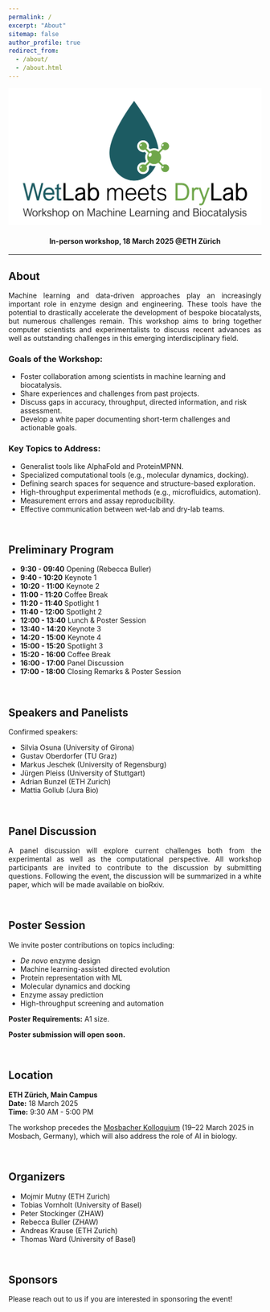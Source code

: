 ```yaml
---
permalink: /
excerpt: "About"
sitemap: false
author_profile: true
redirect_from: 
  - /about/
  - /about.html
---
```


![Workshop Logo](images/logo.png)

#### <center> In-person workshop, 18 March 2025 @ETH Zürich</center> ####

---

## About
<p style="text-align: justify">Machine learning and data-driven approaches play an increasingly important role in enzyme design and engineering. These tools have the potential to drastically accelerate the development of bespoke biocatalysts, but numerous challenges remain. This workshop aims to bring together computer scientists and experimentalists to discuss recent advances as well as outstanding challenges in this emerging interdisciplinary field.</p>

### Goals of the Workshop:
- Foster collaboration among scientists in machine learning and biocatalysis.
- Share experiences and challenges from past projects.
- Discuss gaps in accuracy, throughput, directed information, and risk assessment.
- Develop a white paper documenting short-term challenges and actionable goals.

### Key Topics to Address:
- Generalist tools like AlphaFold and ProteinMPNN.
- Specialized computational tools (e.g., molecular dynamics, docking).
- Defining search spaces for sequence and structure-based exploration.
- High-throughput experimental methods (e.g., microfluidics, automation).
- Measurement errors and assay reproducibility.
- Effective communication between wet-lab and dry-lab teams.

&nbsp;

## Preliminary Program
- **9:30 - 09:40** Opening (Rebecca Buller)
- **9:40 - 10:20** Keynote 1
- **10:20 - 11:00** Keynote 2
- **11:00 - 11:20** Coffee Break
- **11:20 - 11:40** Spotlight 1
- **11:40 - 12:00** Spotlight 2
- **12:00 - 13:40** Lunch & Poster Session
- **13:40 - 14:20** Keynote 3
- **14:20 - 15:00** Keynote 4
- **15:00 - 15:20** Spotlight 3
- **15:20 - 16:00** Coffee Break
- **16:00 - 17:00** Panel Discussion
- **17:00 - 18:00** Closing Remarks & Poster Session

&nbsp;

## Speakers and Panelists
Confirmed speakers:
- Silvia Osuna (University of Girona)
- Gustav Oberdorfer (TU Graz)
- Markus Jeschek (University of Regensburg)
- Jürgen Pleiss (University of Stuttgart)
- Adrian Bunzel (ETH Zurich)
- Mattia Gollub (Jura Bio)

&nbsp;

## Panel Discussion
<p style="text-align: justify">A panel discussion will explore current challenges both from the experimental as well as the computational perspective. All workshop participants are invited to contribute to the discussion by submitting questions. Following the event, the discussion will be summarized in a white paper, which will be made available on bioRxiv.</p>

&nbsp;

## Poster Session
We invite poster contributions on topics including:
- *De novo* enzyme design
- Machine learning-assisted directed evolution
- Protein representation with ML
- Molecular dynamics and docking
- Enzyme assay prediction
- High-throughput screening and automation

**Poster Requirements:** A1 size.  

**Poster submission will open soon.**

&nbsp;

## Location
**ETH Zürich, Main Campus**  
**Date:** 18 March 2025  
**Time:** 9:30 AM - 5:00 PM  

The workshop precedes the <a href="https://mosbacher-kolloquium.org/home.html" target="_blank">Mosbacher Kolloquium</a> (19–22 March 2025 in Mosbach, Germany), which will also address the role of AI in biology.  

&nbsp;

## Organizers
- Mojmir Mutny (ETH Zurich)
- Tobias Vornholt (University of Basel)
- Peter Stockinger (ZHAW)
- Rebecca Buller (ZHAW)
- Andreas Krause (ETH Zurich)
- Thomas Ward (University of Basel)

&nbsp;

## Sponsors
Please reach out to us if you are interested in sponsoring the event!
